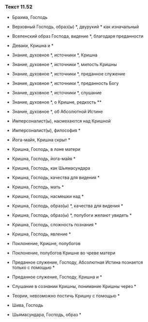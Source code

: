 ### Текст 11.52

- Брахма, Господь

- Верховный Господь, образ(ы) *, двурукий * как изначальный

- Вселенский образ Господа, видение *, благодаря преданности

- Деваки, Кришна и *

- Знание, духовное *, источники *, Кришна

- Знание, духовное *, источники *, милость Кришны

- Знание, духовное *, источники *, преданное служение

- Знание, духовное *, источники *, преданность Богу

- Знание, духовное *, источники *, слушание

- Знание, духовное *, о Кришне, редкость **

- Знание, духовное *, об Абсолютной Истине

- Имперсоналист(ы), насмехаются над Кришной

- Имперсоналист(ы), философия *

- Йога-майя, Кришна скрыт *

- Кришна, Господь, в лоне матери

- Кришна, Господь, йога-майя *

- Кришна, Господь, как Шьямасундара

- Кришна, Господь, качества для видения *

- Кришна, Господь, мать *

- Кришна, Господь, насмешки над *

- Кришна, Господь, образ(ы) *, качества для видения *

- Кришна, Господь, образ(ы) *, полубоги желают увидеть *

- Кришна, Господь, сложность познания *

- Кришна, Господь, явление *

- Поклонение, Кришне, полубогов

- Поклонение, полубогов Кришне во чреве матери

- Преданное служение, Господу, Абсолютная Истина познается только с помощью *

- Преданное служение, Господу, Кришна и *

- Слушание в сознании Кришны, понимание Кришны через *

- Теории, невозможно постичь Кришну с помощью *

- Шива, Господь

- Шьямасундара, Господь, образ *
	
